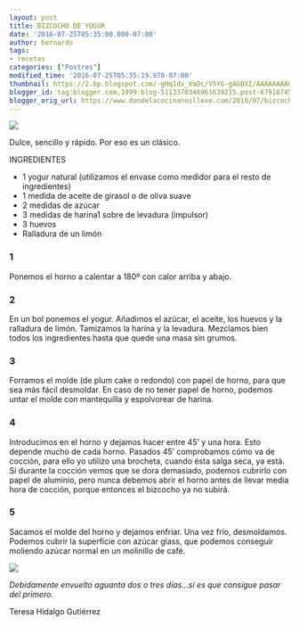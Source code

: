 ```yaml
---
layout: post
title: BIZCOCHO DE YOGUR
date: '2016-07-25T05:35:00.000-07:00'
author: bernardo
tags:
- recetas
categories: ["Postres"]
modified_time: '2016-07-25T05:35:19.970-07:00'
thumbnail: https://2.bp.blogspot.com/-gHq1dv_VaDc/V5YG-gAGBXI/AAAAAAAAC3Q/DRoE-SFxHiwyzqBt68Wgraezebhse9NRQCLcB/s72-c/IMG_20160629_184519296_HDR.jpg
blogger_id: tag:blogger.com,1999:blog-5113370346961639215.post-6791674538561900275
blogger_orig_url: https://www.dondelacocinanoslleve.com/2016/07/bizcocho-de-yogur.html
---
```


![](https://2.bp.blogspot.com/-gHq1dv_VaDc/V5YG-gAGBXI/AAAAAAAAC3Q/DRoE-SFxHiwyzqBt68Wgraezebhse9NRQCLcB/s400/IMG_20160629_184519296_HDR.JPG)

  
Dulce, sencillo y rápido. Por eso es un clásico.  

INGREDIENTES 
* 1 yogur natural (utilizamos el envase como medidor para el resto de ingredientes)
* 1 medida de aceite de girasol o de oliva suave
* 2 medidas de azúcar
* 3 medidas de harina1 sobre de levadura (impulsor)
* 3 huevos
* Ralladura de un limón  

### 1

Ponemos el horno a calentar a 180º con calor arriba y abajo.  
  

### 2

En un bol ponemos el yogur. Añadimos el azúcar, el aceite, los huevos y la ralladura de limón. Tamizamos la harina y la levadura. Mezclamos bien todos los ingredientes hasta que quede una masa sin grumos.  

### 3

Forramos el molde (de plum cake o redondo) con papel de horno, para que sea más fácil desmoldar. En caso de no tener papel de horno, podemos untar el molde con mantequilla y espolvorear de harina.  

### 4

Introducimos en el horno y dejamos hacer entre 45’ y una hora. Esto depende mucho de cada horno. Pasados 45’ comprobamos cómo va de cocción, para ello yo utilizo una brocheta, cuando ésta salga seca, ya está. Si durante la cocción vemos que se dora demasiado, podemos cubrirlo con papel de aluminio, pero nunca debemos abrir el horno antes de llevar media hora de cocción, porque entonces el bizcocho ya no subirá.  

### 5

Sacamos el molde del horno y dejamos enfriar. Una vez frío, desmoldamos. Podemos cubrir la superficie con azúcar glass, que podemos conseguir moliendo azúcar normal en un molinillo de café.  

![](https://1.bp.blogspot.com/-FWSbF9DcHIg/V5YHUFubWnI/AAAAAAAAC3U/ipBsuI0VuUkll3JIeZ2QdBwX_sV61vHKQCLcB/s400/IMG_20160630_183203873.JPG)

  
_Debidamente envuelto aguanta dos o tres días…si es que consigue pasar del primero._  
  
Teresa Hidalgo Gutiérrez
